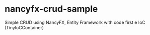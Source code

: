 # nancyfx-crud-sample
Simple CRUD using NancyFX, Entity Framework with code first e IoC (TinyIoCContainer)
